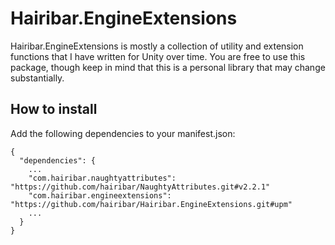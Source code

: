 # Hairibar.EngineExtensions
Hairibar.EngineExtensions is mostly a collection of utility and extension functions that I have written for Unity over time. You are free to use this package, though keep in mind that this is a personal library that may change substantially.

## How to install
Add the following dependencies to your manifest.json:
```
{
  "dependencies": {
    ...
    "com.hairibar.naughtyattributes": "https://github.com/hairibar/NaughtyAttributes.git#v2.2.1"
    "com.hairibar.engineextensions": "https://github.com/hairibar/Hairibar.EngineExtensions.git#upm"
    ...
  }
}
```